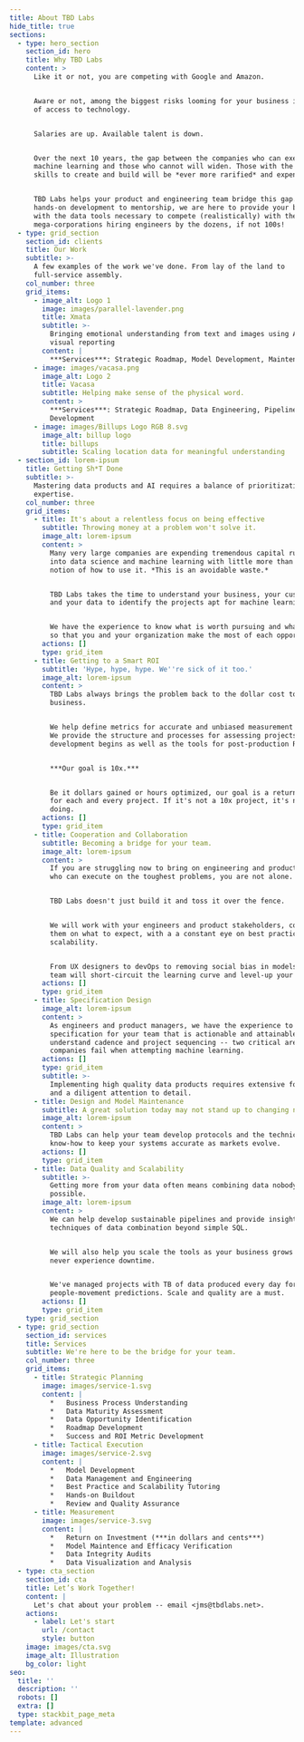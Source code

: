 ```yaml
---
title: About TBD Labs
hide_title: true
sections:
  - type: hero_section
    section_id: hero
    title: Why TBD Labs
    content: >
      Like it or not, you are competing with Google and Amazon.


      Aware or not, among the biggest risks looming for your business is a lack
      of access to technology.


      Salaries are up. Available talent is down.


      Over the next 10 years, the gap between the companies who can execute on
      machine learning and those who cannot will widen. Those with the hard
      skills to create and build will be *ever more rarified* and expensive.


      TBD Labs helps your product and engineering team bridge this gap. From
      hands-on development to mentorship, we are here to provide your business
      with the data tools necessary to compete (realistically) with the
      mega-corporations hiring engineers by the dozens, if not 100s!
  - type: grid_section
    section_id: clients
    title: Our Work
    subtitle: >-
      A few examples of the work we've done. From lay of the land to
      full-service assembly.
    col_number: three
    grid_items:
      - image_alt: Logo 1
        image: images/parallel-lavender.png
        title: Xmata
        subtitle: >-
          Bringing emotional understanding from text and images using AI and
          visual reporting
        content: |
          ***Services***: Strategic Roadmap, Model Development, Maintenance
      - image: images/vacasa.png
        image_alt: Logo 2
        title: Vacasa
        subtitle: Helping make sense of the physical word.
        content: >
          ***Services***: Strategic Roadmap, Data Engineering, Pipeline
          Development
      - image: images/Billups Logo RGB 8.svg
        image_alt: billup logo
        title: billups
        subtitle: Scaling location data for meaningful understanding
  - section_id: lorem-ipsum
    title: Getting Sh*T Done
    subtitle: >-
      Mastering data products and AI requires a balance of prioritization and
      expertise.
    col_number: three
    grid_items:
      - title: It's about a relentless focus on being effective
        subtitle: Throwing money at a problem won't solve it.
        image_alt: lorem-ipsum
        content: >
          Many very large companies are expending tremendous capital rushing
          into data science and machine learning with little more than a vague
          notion of how to use it. *This is an avoidable waste.*


          TBD Labs takes the time to understand your business, your customers
          and your data to identify the projects apt for machine learning.


          We have the experience to know what is worth pursuing and what is not,
          so that you and your organization make the most of each opportunity.
        actions: []
        type: grid_item
      - title: Getting to a Smart ROI
        subtitle: 'Hype, hype, hype. We''re sick of it too.'
        image_alt: lorem-ipsum
        content: >
          TBD Labs always brings the problem back to the dollar cost to the
          business.


          We help define metrics for accurate and unbiased measurement of ROI.
          We provide the structure and processes for assessing projects before
          development begins as well as the tools for post-production ROI.


          ***Our goal is 10x.***


          Be it dollars gained or hours optimized, our goal is a return of 10x
          for each and every project. If it's not a 10x project, it's not worth
          doing.
        actions: []
        type: grid_item
      - title: Cooperation and Collaboration
        subtitle: Becoming a bridge for your team.
        image_alt: lorem-ipsum
        content: >
          If you are struggling now to bring on engineering and product talent
          who can execute on the toughest problems, you are not alone.


          TBD Labs doesn't just build it and toss it over the fence. 


          We will work with your engineers and product stakeholders, coaching
          them on what to expect, with a a constant eye on best practices and
          scalability.


          From UX designers to devOps to removing social bias in models, our
          team will short-circuit the learning curve and level-up your org.
        actions: []
        type: grid_item
      - title: Specification Design
        image_alt: lorem-ipsum
        content: >
          As engineers and product managers, we have the experience to produce a
          specification for your team that is actionable and attainable. We
          understand cadence and project sequencing -- two critical areas many
          companies fail when attempting machine learning.
        actions: []
        type: grid_item
        subtitle: >-
          Implementing high quality data products requires extensive forethought
          and a diligent attention to detail. 
      - title: Design and Model Maintenance
        subtitle: A great solution today may not stand up to changing needs.
        image_alt: lorem-ipsum
        content: >
          TBD Labs can help your team develop protocols and the technical
          know-how to keep your systems accurate as markets evolve. 
        actions: []
        type: grid_item
      - title: Data Quality and Scalability
        subtitle: >-
          Getting more from your data often means combining data nobody thought
          possible.
        image_alt: lorem-ipsum
        content: >
          We can help develop sustainable pipelines and provide insight into
          techniques of data combination beyond simple SQL.


          We will also help you scale the tools as your business grows so you
          never experience downtime.


          We've managed projects with TB of data produced every day for
          people-movement predictions. Scale and quality are a must.
        actions: []
        type: grid_item
    type: grid_section
  - type: grid_section
    section_id: services
    title: Services
    subtitle: We're here to be the bridge for your team.
    col_number: three
    grid_items:
      - title: Strategic Planning
        image: images/service-1.svg
        content: |
          *   Business Process Understanding
          *   Data Maturity Assessment
          *   Data Opportunity Identification
          *   Roadmap Development
          *   Success and ROI Metric Development 
      - title: Tactical Execution
        image: images/service-2.svg
        content: |
          *   Model Development
          *   Data Management and Engineering
          *   Best Practice and Scalability Tutoring
          *   Hands-on Buildout 
          *   Review and Quality Assurance 
      - title: Measurement
        image: images/service-3.svg
        content: |
          *   Return on Investment (***in dollars and cents***)
          *   Model Maintence and Efficacy Verification
          *   Data Integrity Audits
          *   Data Visualization and Analysis
  - type: cta_section
    section_id: cta
    title: Let’s Work Together!
    content: |
      Let's chat about your problem -- email <jms@tbdlabs.net>.  
    actions:
      - label: Let's start
        url: /contact
        style: button
    image: images/cta.svg
    image_alt: Illustration
    bg_color: light
seo:
  title: ''
  description: ''
  robots: []
  extra: []
  type: stackbit_page_meta
template: advanced
---
```

